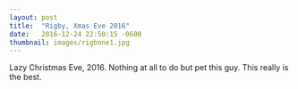 ```yaml
---
layout: post
title:  "Rigby, Xmas Eve 2016"
date:   2016-12-24 22:50:15 -0600
thumbnail: images/rigbone1.jpg
---
```

Lazy Christmas Eve, 2016. Nothing at all to do but pet this guy. This really is the best.
